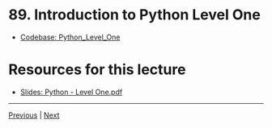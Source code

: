 # 89. Introduction to Python Level One

-   [Codebase: Python_Level_One](../../codebase/python-django/Python_Level_One/)

#  Resources for this lecture


-   [Slides: Python - Level One.pdf](https://python-ds.s3.us-west-1.amazonaws.com/Python-and-Django-Full-Stack-Web-Developer-Bootcamp/Resources/Python+-+Level+One.pdf)


---

[Previous](./88_Command-Line-and-Terminal-Overview.md) | [Next](./90_Python-Installation-and-Set-Up.md)